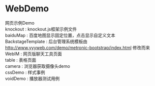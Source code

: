 # WebDemo
网页示例Demo</br>
knockout : knockout.js框架示例文件</br>
baiduMap : 百度地图显示固定位置，点击显示自定义文本</br>
BackstageTemplate : 后台管理系统模板由 http://www.yyyweb.com/demo/metronic-bootstrap/index.html 修改而来</br>
WebIM : 网页版聊天工具页面</br>
table : 表格页面</br>
camera : 浏览器获取摄像头demo</br>
cssDemo : 样式事例</br>
voidDemo : 播放器测试用例
